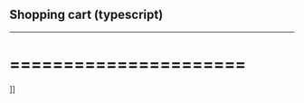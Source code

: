 ## Shopping cart (typescript)
------------------------------
======================
=====================
]]
